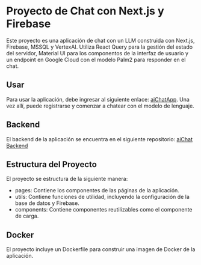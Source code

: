 # Proyecto de Chat con Next.js y Firebase

Este proyecto es una aplicación de chat con un LLM construida con Next.js, Firebase, MSSQL y VertexAI. Utiliza React Query para la gestión del estado del servidor, Material UI para los componentos de la interfaz de usuario y un endpoint en Google Cloud con el modelo Palm2 para responder en el chat.

## Usar

Para usar la aplicación, debe ingresar al siguiente enlace: [aiChatApp](https://ai-chat-app-2.vercel.app/). Una vez allí, puede registrarse y comenzar a chatear con el modelo de lenguaje.

## Backend

El backend de la aplicación se encuentra en el siguiente repositorio: [aiChat Backend](https://github.com/TobiasJoseHermann/aiChatAppGoApi)

## Estructura del Proyecto

El proyecto se estructura de la siguiente manera:

-   pages: Contiene los componentes de las páginas de la aplicación.
-   utils: Contiene funciones de utilidad, incluyendo la configuración de la base de datos y Firebase.
-   components: Contiene componentes reutilizables como el componente de carga.

## Docker

El proyecto incluye un Dockerfile para construir una imagen de Docker de la aplicación.
